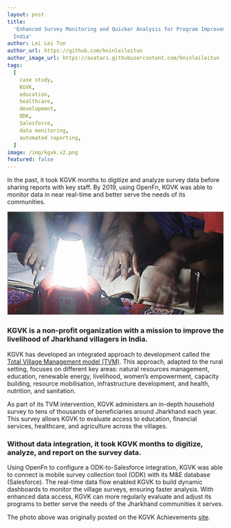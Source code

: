 ```yaml
---
layout: post
title:
  'Enhanced Survey Monitoring and Quicker Analysis for Program Improvement in
  India'
author: Lei Lei Tun
author_url: https://github.com/hninleileitun
author_image_url: https://avatars.githubusercontent.com/hninleileitun
tags:
  [
    case study,
    KGVK,
    education,
    healthcare,
    development,
    ODK,
    Salesforce,
    data monitoring,
    automated reporting,
  ]
image: /img/kgvk.v2.png
featured: false
---
```


In the past, it took KGVK months to digitize and analyze survey data before
sharing reports with key staff. By 2019, using OpenFn, KGVK was able to monitor
data in near real-time and better serve the needs of its communities.

<!--truncate-->

![kgvk](/img/kgvk.v2.png)

### KGVK is a non-profit organization with a mission to improve the livelihood of Jharkhand villagers in India.

KGVK has developed an integrated approach to development called the
[Total Village Management model (TVM)](https://www.kgvk.org/tvm.html). This
approach, adapted to the rural setting, focuses on different key areas: natural
resources management, education, renewable energy, livelihood, women’s
empowerment, capacity building, resource mobilisation, infrastructure
development, and health, nutrition, and sanitation.

As part of its TVM intervention, KGVK administers an in-depth household survey
to tens of thousands of beneficiaries around Jharkhand each year. This survey
allows KGVK to evaluate access to education, financial services, healthcare, and
agriculture across the villages.

### Without data integration, it took KGVK months to digitize, analyze, and report on the survey data.

Using OpenFn to configure a ODK-to-Salesforce integration, KGVK was able to
connect is mobile survey collection tool (ODK) with its M&E database
(Salesforce). The real-time data flow enabled KGVK to build dynamic dashboards
to monitor the village surveys, ensuring faster analysis. With enhanced data
access, KGVK can more regularly evaluate and adjust its programs to better serve
the needs of the Jharkhand communities it serves.

The photo above was originally posted on the KGVK Achievements
[site](https://www.kgvk.org/achievements.html).
